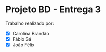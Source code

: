 # Projeto BD - Entrega 3

Trabalho realizado por:

 - [x] Carolina Brandão
 - [x] Fábio Sá         
 - [x] João Félix